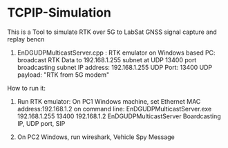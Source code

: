 # TCPIP-Simulation
This is a Tool to simulate RTK over 5G to LabSat GNSS signal capture and replay bencn

1. EnDGUDPMulticastServer.cpp : RTK emulator on Windows based PC: broadcast RTK Data to 192.168.1.255 subnet at UDP 13400 port 
     broadcasting subnet IP address: 192.168.1.255
     UDP Port: 13400
     UDP payload: "RTK from 5G modem"



How to run it:

1. Run RTK emulator:
   On PC1 Windows machine, set Ethernet MAC address:192.168.1.2
on command line:   EnDGUDPMulticastServer.exe 192.168.1.255 13400 192.168.1.2
EnDGUDPMulticastServer Boardcasting IP, UDP port, SIP
  
2. On PC2 Windows, run wireshark, Vehicle Spy Message  





